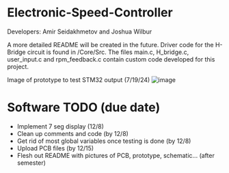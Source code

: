 # Electronic-Speed-Controller
Developers: Amir Seidakhmetov and Joshua Wilbur

A more detailed README will be created in the future.
Driver code for the H-Bridge circuit is found in /Core/Src. The files main.c, H_bridge.c, user_input.c and rpm_feedback.c contain custom code developed for this project. 

Image of prototype to test STM32 output (7/19/24)
![image](https://github.com/user-attachments/assets/b47a6323-f5db-4954-950a-a9ec15e21c73)


# Software TODO (due date)
* Implement 7 seg display (12/8)
* Clean up comments and code (by 12/8)
* Get rid of most global variables once testing is done (by 12/8)
* Upload PCB files (by 12/15)
* Flesh out README with pictures of PCB, prototype, schematic... (after semester)